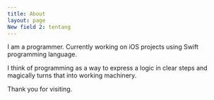 ```yaml
---
title: About
layout: page
New field 2: tentang
---
```


I am a programmer.
Currently working on iOS projects using Swift programming language.

I think of programming as a way to express a logic in clear steps and magically turns that into working machinery.

Thank you for visiting.